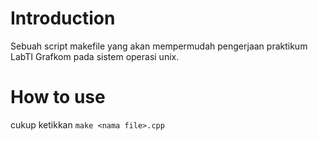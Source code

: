 # Introduction

Sebuah script makefile yang akan mempermudah pengerjaan praktikum LabTI Grafkom pada sistem operasi unix.

# How to use
cukup ketikkan `make <nama file>.cpp`